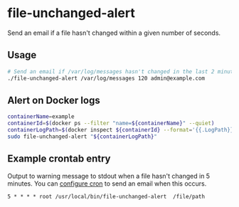# file-unchanged-alert

Send an email if a file hasn't changed within a given number of seconds.

## Usage

```bash
# Send an email if /var/log/messages hasn't changed in the last 2 minutes
./file-unchanged-alert /var/log/messages 120 admin@example.com
```

## Alert on Docker logs

```bash
containerName=example
containerId=$(docker ps --filter "name=${containerName}" --quiet)
containerLogPath=$(docker inspect ${containerId} --format='{{.LogPath}}')
sudo file-unchanged-alert "${containerLogPath}"
```

## Example crontab entry

Output to warning message to stdout when a file hasn't changed in 5 minutes.
You can [configure cron](http://man7.org/linux/man-pages/man5/crontab.5.html)
to send an email when this occurs.

```
5 * * * * root /usr/local/bin/file-unchanged-alert  /file/path
```
